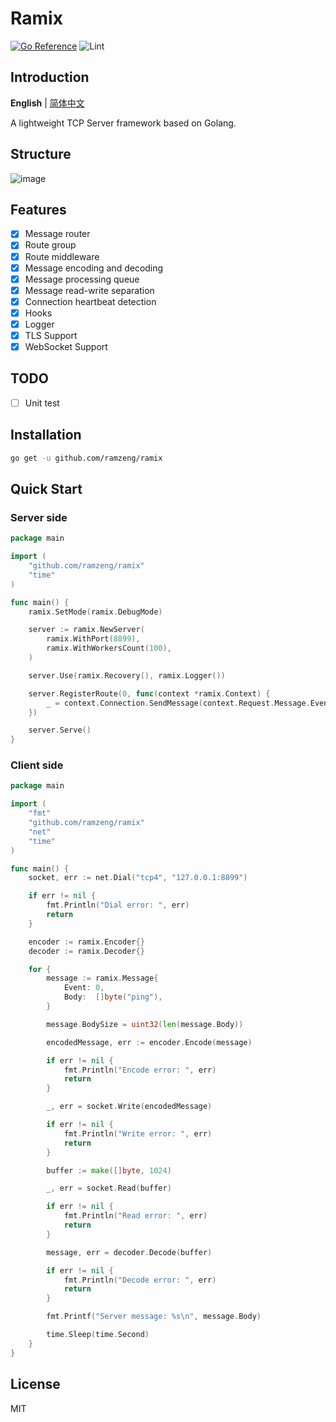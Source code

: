# Ramix
[![Go Reference](https://pkg.go.dev/badge/github.com/ramzeng/ramix.svg)](https://pkg.go.dev/github.com/ramzeng/ramix)
![Lint](https://github.com/ramzeng/ramix/actions/workflows/golangci-lint.yml/badge.svg)

## Introduction
**English** | [简体中文](https://github.com/ramzeng/ramix/blob/main/README-CN.md)

A lightweight TCP Server framework based on Golang.
## Structure
![image](https://github.com/ramzeng/ramix/assets/38133602/f736a468-094b-4a7c-bf23-9ea956fc063a)
## Features
- [x] Message router
- [x] Route group
- [x] Route middleware
- [x] Message encoding and decoding
- [x] Message processing queue
- [x] Message read-write separation
- [x] Connection heartbeat detection
- [x] Hooks
- [x] Logger
- [x] TLS Support
- [x] WebSocket Support
## TODO
- [ ] Unit test
## Installation
```bash
go get -u github.com/ramzeng/ramix
```
## Quick Start
### Server side
```go
package main

import (
	"github.com/ramzeng/ramix"
	"time"
)

func main() {
	ramix.SetMode(ramix.DebugMode)

	server := ramix.NewServer(
		ramix.WithPort(8899),
		ramix.WithWorkersCount(100),
	)

	server.Use(ramix.Recovery(), ramix.Logger())

	server.RegisterRoute(0, func(context *ramix.Context) {
		_ = context.Connection.SendMessage(context.Request.Message.Event, []byte("pong"))
	})

	server.Serve()
}
```
### Client side
```go
package main

import (
	"fmt"
	"github.com/ramzeng/ramix"
	"net"
	"time"
)

func main() {
	socket, err := net.Dial("tcp4", "127.0.0.1:8899")

	if err != nil {
		fmt.Println("Dial error: ", err)
		return
	}

	encoder := ramix.Encoder{}
	decoder := ramix.Decoder{}

	for {
		message := ramix.Message{
			Event: 0,
			Body:  []byte("ping"),
		}

		message.BodySize = uint32(len(message.Body))

		encodedMessage, err := encoder.Encode(message)

		if err != nil {
			fmt.Println("Encode error: ", err)
			return
		}

		_, err = socket.Write(encodedMessage)

		if err != nil {
			fmt.Println("Write error: ", err)
			return
		}

		buffer := make([]byte, 1024)

		_, err = socket.Read(buffer)

		if err != nil {
			fmt.Println("Read error: ", err)
			return
		}

		message, err = decoder.Decode(buffer)

		if err != nil {
			fmt.Println("Decode error: ", err)
			return
		}

		fmt.Printf("Server message: %s\n", message.Body)

		time.Sleep(time.Second)
	}
}
```
## License
MIT
